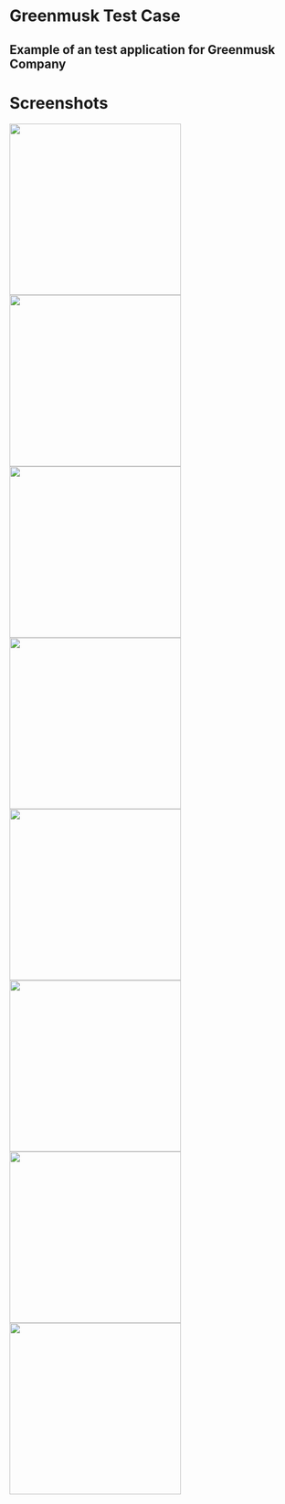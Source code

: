 # Greenmusk Test Case
## Example of an test application for Greenmusk Company

# Screenshots

<a href="url"><img src="https://user-images.githubusercontent.com/49800976/178039781-b671b4c0-1e52-4216-b1fe-d3d47a52015a.jpeg" align="left" height="auto" width="300" ></a> 

<a href="url"><img src="https://user-images.githubusercontent.com/49800976/178040800-a7059af8-9d18-4bb8-bd64-88d5939247e1.jpeg" align="left" height="auto" width="300" ></a>

<a href="url"><img src="https://user-images.githubusercontent.com/49800976/178040882-1e8878a9-482f-4944-b358-760e132ae780.jpeg" align="left" height="auto" width="300" ></a>

<a href="url"><img src="https://user-images.githubusercontent.com/49800976/178041283-374c7ec5-bafb-42c9-a638-bd3df0f368f1.jpeg" align="left" height="auto" width="300" ></a>

<a href="url"><img src="https://user-images.githubusercontent.com/49800976/178041287-f3534b5b-4e48-45d6-9148-2986c1c33473.jpeg" align="left" height="auto" width="300" ></a>

<a href="url"><img src="https://user-images.githubusercontent.com/49800976/178041288-15fb6996-ba1f-4fc5-a491-d95c0749e65f.jpeg" align="left" height="auto" width="300" ></a>

<a href="url"><img src="https://user-images.githubusercontent.com/49800976/178041292-827b0ad2-ae4b-425b-a689-9ca05f359073.jpeg" align="left" height="auto" width="300" ></a>

<a href="url"><img src="https://user-images.githubusercontent.com/49800976/178041296-4d494cba-3cfc-40d1-8831-2b3ca215dbde.jpeg" align="left" height="auto" width="300" ></a>








